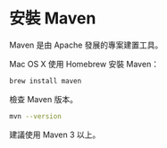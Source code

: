 # 安裝 Maven

Maven 是由 Apache 發展的專案建置工具。

Mac OS X 使用 Homebrew 安裝 Maven：

```bash
brew install maven
```

檢查 Maven 版本。

```bash
mvn --version
```

建議使用 Maven 3 以上。